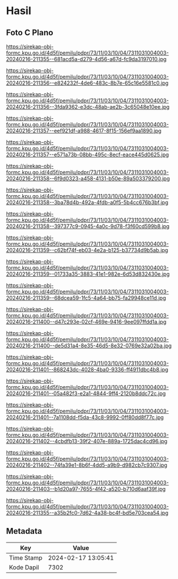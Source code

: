 # Hasil

## Foto C Plano

https://sirekap-obj-formc.kpu.go.id/4d5f/pemilu/pdpr/73/11/03/10/04/7311031004003-20240216-211355--681acd5a-d279-4d56-a67d-fc9da3197010.jpg

https://sirekap-obj-formc.kpu.go.id/4d5f/pemilu/pdpr/73/11/03/10/04/7311031004003-20240216-211356--e824232f-4de6-483c-8b7e-65c16e5581c0.jpg

https://sirekap-obj-formc.kpu.go.id/4d5f/pemilu/pdpr/73/11/03/10/04/7311031004003-20240216-211356--3fda9362-e3dc-48ab-ae2b-3c65048e10ee.jpg

https://sirekap-obj-formc.kpu.go.id/4d5f/pemilu/pdpr/73/11/03/10/04/7311031004003-20240216-211357--eef921df-a988-4617-8f15-156ef9aa1890.jpg

https://sirekap-obj-formc.kpu.go.id/4d5f/pemilu/pdpr/73/11/03/10/04/7311031004003-20240216-211357--e571a73b-08bb-495c-8ecf-eace445d0625.jpg

https://sirekap-obj-formc.kpu.go.id/4d5f/pemilu/pdpr/73/11/03/10/04/7311031004003-20240216-211358--6f9d0323-a458-4131-b50e-89a503379200.jpg

https://sirekap-obj-formc.kpu.go.id/4d5f/pemilu/pdpr/73/11/03/10/04/7311031004003-20240216-211358--3ba78d4b-492a-4fdb-a0f5-5b4cc676b3bf.jpg

https://sirekap-obj-formc.kpu.go.id/4d5f/pemilu/pdpr/73/11/03/10/04/7311031004003-20240216-211358--397377c9-0945-4a0c-9d78-f3f60cd599b8.jpg

https://sirekap-obj-formc.kpu.go.id/4d5f/pemilu/pdpr/73/11/03/10/04/7311031004003-20240216-211359--c62bf74f-eb03-4e2a-b125-b37734d9b5ab.jpg

https://sirekap-obj-formc.kpu.go.id/4d5f/pemilu/pdpr/73/11/03/10/04/7311031004003-20240216-211359--01733a35-3883-41e1-982e-6d53d832430e.jpg

https://sirekap-obj-formc.kpu.go.id/4d5f/pemilu/pdpr/73/11/03/10/04/7311031004003-20240216-211359--68dcea59-1fc5-4a64-bb75-fa29948ce11d.jpg

https://sirekap-obj-formc.kpu.go.id/4d5f/pemilu/pdpr/73/11/03/10/04/7311031004003-20240216-211400--d47c293e-02cf-469e-9416-9ee097ffdd1a.jpg

https://sirekap-obj-formc.kpu.go.id/4d5f/pemilu/pdpr/73/11/03/10/04/7311031004003-20240216-211400--de5d31a4-8e35-46d5-8e32-0769e32a02ba.jpg

https://sirekap-obj-formc.kpu.go.id/4d5f/pemilu/pdpr/73/11/03/10/04/7311031004003-20240216-211401--868243dc-4028-4ba0-9336-ff4911dbc4b8.jpg

https://sirekap-obj-formc.kpu.go.id/4d5f/pemilu/pdpr/73/11/03/10/04/7311031004003-20240216-211401--05a482f3-e2a1-4844-9ff4-2120b8ddc72c.jpg

https://sirekap-obj-formc.kpu.go.id/4d5f/pemilu/pdpr/73/11/03/10/04/7311031004003-20240216-211401--7a1108dd-f5da-43c8-9992-0ff80dd8f77c.jpg

https://sirekap-obj-formc.kpu.go.id/4d5f/pemilu/pdpr/73/11/03/10/04/7311031004003-20240216-211402--4cbdfb13-39f2-407e-889a-1725dac4cd96.jpg

https://sirekap-obj-formc.kpu.go.id/4d5f/pemilu/pdpr/73/11/03/10/04/7311031004003-20240216-211402--74fa39e1-8b6f-4dd5-a9b9-d982cb7c9307.jpg

https://sirekap-obj-formc.kpu.go.id/4d5f/pemilu/pdpr/73/11/03/10/04/7311031004003-20240216-211403--b1d20a97-7655-4f42-a520-b710d6aaf39f.jpg

https://sirekap-obj-formc.kpu.go.id/4d5f/pemilu/pdpr/73/11/03/10/04/7311031004003-20240216-211355--a35b2fc0-7d62-4a38-bc4f-bd5e703cea54.jpg


## Metadata

| Key        | Value               |
| ---------- | ------------------- |
| Time Stamp | 2024-02-17 13:05:41 |
| Kode Dapil | 7302                |



